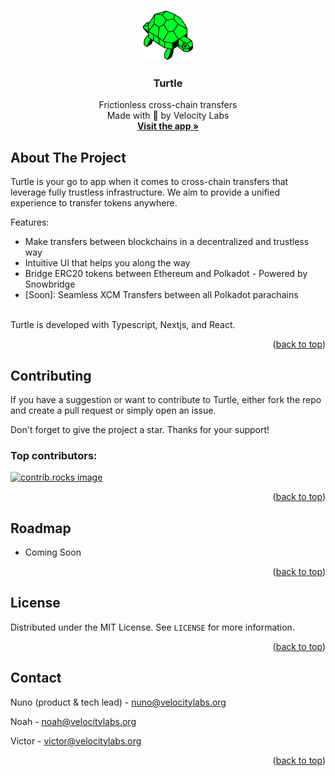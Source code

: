 <a id="readme-top"></a>

<!-- PROJECT LOGO -->
<br />
<div align="center">
  <a href="https://turtle.cool">
    <img src="./app/public/turtle.svg" alt="Logo" width="80" height="80">
  </a>

  <h3 align="center">Turtle</h3>

  <p align="center">
    Frictionless cross-chain transfers
    <br />
    Made with 💚 by Velocity Labs
    <br/>
    <a href="https://app.turtle.cool"><strong> Visit the app »</strong></a>
    <br />
  </p>
</div>

<!-- ABOUT THE PROJECT -->

## About The Project

Turtle is your go to app when it comes to cross-chain transfers that leverage fully trustless infrastructure. We aim to provide a unified experience to transfer tokens anywhere.

Features:

- Make transfers between blockchains in a decentralized and trustless way 
- Intuitive UI that helps you along the way
- Bridge ERC20 tokens between Ethereum and Polkadot -  Powered by Snowbridge 
- [Soon]: Seamless XCM Transfers between all Polkadot parachains

<br/>
Turtle is developed with Typescript, Nextjs, and React.

<p align="right">(<a href="#readme-top">back to top</a>)</p>

<!-- CONTRIBUTING -->

## Contributing

If you have a suggestion or want to contribute to Turtle, either fork the repo and create a pull request or simply open an issue.

Don't forget to give the project a star. Thanks for your support!

### Top contributors:

<a href="https://github.com/velocitylabs-org/turtle/graphs/contributors">
  <img src="https://contrib.rocks/image?repo=velocitylabs-org/turtle" alt="contrib.rocks image" />
</a>

<p align="right">(<a href="#readme-top">back to top</a>)</p>

<!-- ROADMAP -->

## Roadmap

- Coming Soon

<p align="right">(<a href="#readme-top">back to top</a>)</p>

<!-- LICENSE -->

## License

Distributed under the MIT License. See `LICENSE` for more information.

<p align="right">(<a href="#readme-top">back to top</a>)</p>

<!-- CONTACT -->

## Contact

Nuno (product & tech lead) - nuno@velocitylabs.org

Noah - noah@velocitylabs.org

Victor - victor@velocitylabs.org

<p align="right">(<a href="#readme-top">back to top</a>)</p>
